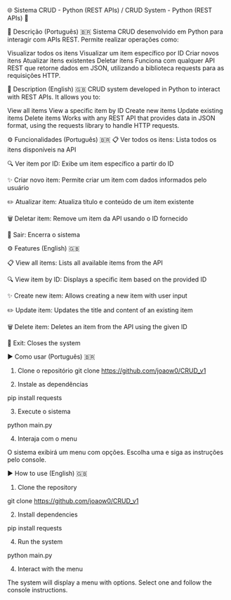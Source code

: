 🌐 Sistema CRUD - Python (REST APIs) / CRUD System - Python (REST APIs) 🚀

📄 Descrição (Português) 🇧🇷
Sistema CRUD desenvolvido em Python para interagir com APIs REST.
Permite realizar operações como:

Visualizar todos os itens
Visualizar um item específico por ID
Criar novos itens
Atualizar itens existentes
Deletar itens
Funciona com qualquer API REST que retorne dados em JSON, utilizando a biblioteca requests para as requisições HTTP.


📄 Description (English) 🇬🇧
CRUD system developed in Python to interact with REST APIs.
It allows you to:

View all items
View a specific item by ID
Create new items
Update existing items
Delete items
Works with any REST API that provides data in JSON format, using the requests library to handle HTTP requests.


⚙️ Funcionalidades (Português) 🇧🇷
📋 Ver todos os itens: Lista todos os itens disponíveis na API

🔍 Ver item por ID: Exibe um item específico a partir do ID

✨ Criar novo item: Permite criar um item com dados informados pelo usuário

✏️ Atualizar item: Atualiza título e conteúdo de um item existente

🗑️ Deletar item: Remove um item da API usando o ID fornecido

🚪 Sair: Encerra o sistema



⚙️ Features (English) 🇬🇧

📋 View all items: Lists all available items from the API

🔍 View item by ID: Displays a specific item based on the provided ID

✨ Create new item: Allows creating a new item with user input

✏️ Update item: Updates the title and content of an existing item

🗑️ Delete item: Deletes an item from the API using the given ID

🚪 Exit: Closes the system

▶️ Como usar (Português) 🇧🇷

1. Clone o repositório 
git clone https://github.com/joaow0/CRUD_v1

3. Instale as dependências

pip install requests

3. Execute o sistema

python main.py

4. Interaja com o menu

O sistema exibirá um menu com opções. Escolha uma e siga as instruções pelo console.

▶️ How to use (English) 🇬🇧
1. Clone the repository

git clone https://github.com/joaow0/CRUD_v1

2. Install dependencies

pip install requests

4. Run the system

python main.py

4. Interact with the menu

The system will display a menu with options. Select one and follow the console instructions.
